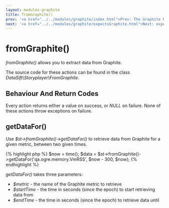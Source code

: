 ```yaml
---
layout: modules-graphite
title: fromGraphite()
prev: '<a href="../../modules/graphite/index.html">Prev: The Graphite Module</a>'
next: '<a href="../../modules/graphite/expectsGraphite.html">Next: expectsGraphite()</a>'
---
```

# fromGraphite()

_fromGraphite()_ allows you to extract data from Graphite.

The source code for these actions can be found in the class _DataSift\Storyplayer\FromGraphite_.

## Behaviour And Return Codes

Every action returns either a value on success, or _NULL_ on failure. None of these actions throw exceptions on failure.

## getDataFor()

Use _$st->fromGraphite()->getDataFor()_ to retrieve data from Graphite for a given metric, between two given times.

{% highlight php %}
$now = time();
$data = $st->fromGraphite()->getDataFor('qa.ogre.memory.VmRSS', $now - 300, $now);
{% endhighlight %}

_getDataFor()_ takes three parameters:

* _$metric_ - the name of the Graphite metric to retrieve
* _$startTime_ - the time in seconds (since the epoch) to start retrieving data from
* _$endTime_ - the time in seconds (since the epoch) to retrieve data until